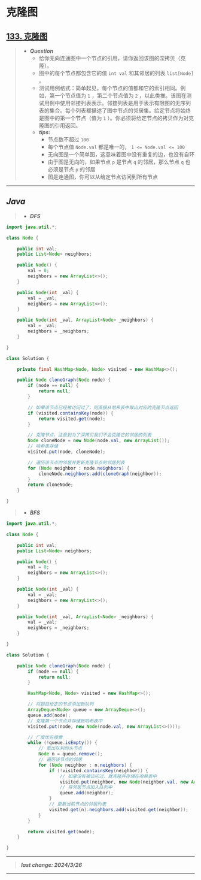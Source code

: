 # 克隆图

## [133. 克隆图](https://leetcode.cn/problems/clone-graph/)

> - ***Question***
>   - 给你无向连通图中一个节点的引用，请你返回该图的深拷贝（克隆）。
>   - 图中的每个节点都包含它的值 `int val` 和其邻居的列表 `list[Node]` 。
>   - 测试用例格式：简单起见，每个节点的值都和它的索引相同。例如，第一个节点值为 `1` ，第二个节点值为 `2` ，以此类推。该图在测试用例中使用邻接列表表示。邻接列表是用于表示有限图的无序列表的集合。每个列表都描述了图中节点的邻居集。给定节点将始终是图中的第一个节点（值为 `1` ）。你必须将给定节点的拷贝作为对克隆图的引用返回。
>   - ***tips:***
>     - 节点数不超过 `100`
>     - 每个节点值 `Node.val` 都是唯一的， `1 <= Node.val <= 100`
>     - 无向图是一个简单图，这意味着图中没有重复的边，也没有自环
>     - 由于图是无向的，如果节点 `p` 是节点 `q` 的邻居，那么节点 `q` 也必须是节点 `p` 的邻居
>     - 图是连通图，你可以从给定节点访问到所有节点

---

## *Java*

> - ***DFS***

```java
import java.util.*;

class Node {

    public int val;
    public List<Node> neighbors;

    public Node() {
        val = 0;
        neighbors = new ArrayList<>();
    }

    public Node(int _val) {
        val = _val;
        neighbors = new ArrayList<>();
    }

    public Node(int _val, ArrayList<Node> _neighbors) {
        val = _val;
        neighbors = _neighbors;
    }

}

class Solution {

    private final HashMap<Node, Node> visited = new HashMap<>();

    public Node cloneGraph(Node node) {
        if (node == null) {
            return null;
        }

        // 如果该节点已经被访问过了，则直接从哈希表中取出对应的克隆节点返回
        if (visited.containsKey(node)) {
            return visited.get(node);
        }

        // 克隆节点，注意到为了深拷贝我们不会克隆它的邻居的列表
        Node cloneNode = new Node(node.val, new ArrayList());
        // 哈希表存储
        visited.put(node, cloneNode);

        // 遍历该节点的邻居并更新克隆节点的邻居列表
        for (Node neighbor : node.neighbors) {
            cloneNode.neighbors.add(cloneGraph(neighbor));
        }
        return cloneNode;
    }

}
```

> - ***BFS***

```java
import java.util.*;

class Node {

    public int val;
    public List<Node> neighbors;

    public Node() {
        val = 0;
        neighbors = new ArrayList<>();
    }

    public Node(int _val) {
        val = _val;
        neighbors = new ArrayList<>();
    }

    public Node(int _val, ArrayList<Node> _neighbors) {
        val = _val;
        neighbors = _neighbors;
    }

}

class Solution {

    public Node cloneGraph(Node node) {
        if (node == null) {
            return null;
        }

        HashMap<Node, Node> visited = new HashMap<>();

        // 将题目给定的节点添加到队列
        ArrayDeque<Node> queue = new ArrayDeque<>();
        queue.add(node);
        // 克隆第一个节点并存储到哈希表中
        visited.put(node, new Node(node.val, new ArrayList<>()));

        // 广度优先搜索
        while (!queue.isEmpty()) {
            // 取出队列的头节点
            Node n = queue.remove();
            // 遍历该节点的邻居
            for (Node neighbor : n.neighbors) {
                if (!visited.containsKey(neighbor)) {
                    // 如果没有被访问过，就克隆并存储在哈希表中
                    visited.put(neighbor, new Node(neighbor.val, new ArrayList<>()));
                    // 将邻居节点加入队列中
                    queue.add(neighbor);
                }
                // 更新当前节点的邻居列表
                visited.get(n).neighbors.add(visited.get(neighbor));
            }
        }

        return visited.get(node);
    }

}
```

---

> ***last change: 2024/3/26***

---
